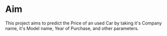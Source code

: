 # Aim

This project aims to predict the Price of an used Car by taking it's Company name, it's Model name, Year of Purchase, and other parameters.
